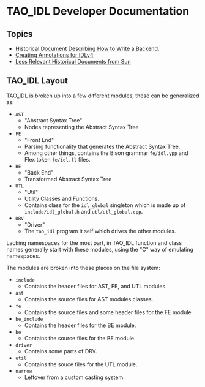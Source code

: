# TAO\_IDL Developer Documentation

## Topics

- [Historical Document Describing How to Write a Backend](WRITING_A_BE).
- [Creating Annotations for IDLv4](annotations.md)
- [Less Relevant Historical Documents from Sun](historical)

## TAO\_IDL Layout

TAO\_IDL is broken up into a few different modules, these can be generalized
as:

- `AST`
  - "Abstract Syntax Tree"
  - Nodes representing the Abstract Syntax Tree
- `FE`
  - "Front End"
  - Parsing functionality that generates the Abstract Syntax Tree.
  - Among other things, contains the Bison grammar `fe/idl.ypp` and Flex
    token `fe/idl.ll` files.
- `BE`
  - "Back End"
  - Transformed Abstract Syntax Tree
- `UTL`
  - "Util"
  - Utility Classes and Functions.
  - Contains class for the `idl_global` singleton which is made up of
    `include/idl_global.h` and `utl/utl_global.cpp`.
- `DRV`
  - "Driver"
  - The `tao_idl` program it self which drives the other modules.

Lacking namespaces for the most part, in TAO\_IDL function and class names
generally start with these modules, using the "C" way of emulating namespaces.

The modules are broken into these places on the file system:

- `include`
  - Contains the header files for AST, FE, and UTL modules.
- `ast`
  - Contains the source files for AST modules classes.
- `fe`
  - Contains the source files and some header files for the FE module
- `be_include`
  - Contains the header files for the BE module.
- `be`
  - Contains the source files for the BE module.
- `driver`
  - Contains some parts of DRV.
- `util`
  - Contains the souce files for the UTL module.
- `narrow`
  - Leftover from a custom casting system.

